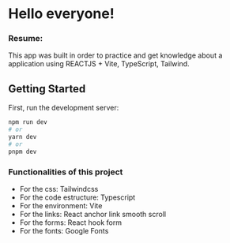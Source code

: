 # Hello everyone! 

### Resume:

This app was built in order to practice and get knowledge about a application using REACTJS + Vite, TypeScript, Tailwind.


## Getting Started

First, run the development server:

```bash
npm run dev
# or
yarn dev
# or
pnpm dev
```


### Functionalities of this project

- For the css: Tailwindcss
- For the code estructure: Typescript
- For the environment: Vite
- For the links: React anchor link smooth scroll
- For the forms: React hook form
- For the fonts: Google Fonts

